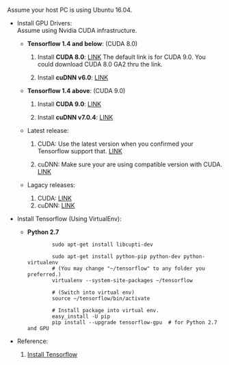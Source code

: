 Assume your host PC is using Ubuntu 16.04.

* Install GPU Drivers:  
  Assume using Nvidia CUDA infrastructure.  
  - **Tensorflow 1.4 and below**: (CUDA 8.0) 
    1. Install **CUDA 8.0**: [LINK](https://developer.nvidia.com/cuda-80-ga2-download-archive)
      The default link is for CUDA 9.0. You could download CUDA 8.0 GA2 thru the link.

    2. Install **cuDNN v6.0**: [LINK](https://developer.nvidia.com/compute/machine-learning/cudnn/secure/v6/prod/8.0_20170307/Ubuntu16_04_x64/libcudnn6_6.0.20-1+cuda8.0_amd64-deb) 

  - **Tensorflow 1.4 above**: (CUDA 9.0) 

    1. Install **CUDA 9.0**: [LINK](https://developer.nvidia.com/cuda-downloads) 

    2. Install **cuDNN v7.0.4**: [LINK](https://developer.nvidia.com/compute/machine-learning/cudnn/secure/v7.0.4/prod/9.0_20171031/Ubuntu16_04-x64/libcudnn7_7.0.4.31-1+cuda9.0_amd64) 

  - Latest release: 

    1. CUDA: 
      Use the latest version when you confirmed your Tensorflow support that. 
      [LINK](https://developer.nvidia.com/cuda-downloads) 

    2. cuDNN: 
      Make sure your are using compatible version with CUDA.
      [LINK](https://developer.nvidia.com/rdp/cudnn-download) 
        
  - Lagacy releases: 
    1. CUDA: [LINK](https://developer.nvidia.com/cuda-toolkit-archive) 
    2. cuDNN: [LINK](https://developer.nvidia.com/rdp/cudnn-download) 

* Install Tensorflow (Using VirtualEnv): 

  - **Python 2.7** 

    ``` 
            sudo apt-get install libcupti-dev
            
            sudo apt-get install python-pip python-dev python-virtualenv
            # (You may change "~/tensorflow" to any folder you preferred.)
            virtualenv --system-site-packages ~/tensorflow

            # (Switch into virtual env)
            source ~/tensorflow/bin/activate

            # Install package into virtual env.
            easy_install -U pip
            pip install --upgrade tensorflow-gpu  # for Python 2.7 and GPU
    ```

* Reference:  
  1. [Install Tensorflow](https://www.tensorflow.org/install/)  

